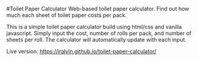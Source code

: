 #Toilet Paper Calculator
Web-based toilet paper calculator. Find out how much each sheet of toilet paper costs per pack.

This is a simple toilet paper calculator build using html/css and vanilla javascript. Simply input the cost, number of rolls per pack, and number of sheets per roll. The calculator will automatically update with each input.

Live version: https://iralvin.github.io/toilet-paper-calculator/
